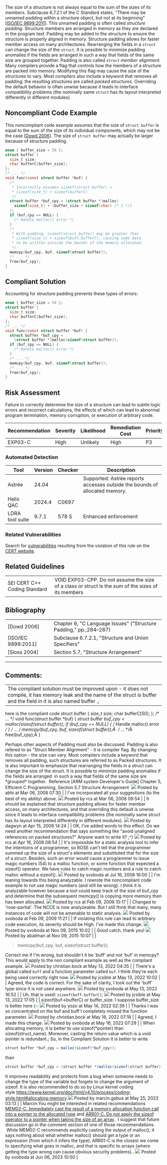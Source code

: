 The size of a structure is not always equal to the sum of the sizes of its members. Subclause 6.7.2.1 of the C Standard states, "There may be unnamed padding within a structure object, but not at its beginning" \[[ISO/IEC 9899:2011](AA.-Bibliography_87152170.html#AA.Bibliography-ISO-IEC9899-2011)\].
This unnamed padding is often called *structure padding*. Structure members are arranged in memory as they are declared in the program text. Padding may be added to the structure to ensure the structure is properly aligned in memory. Structure padding allows for faster member access on many architectures.
Rearranging the fields in a `struct` can change the size of the `struct`. It is possible to minimize padding anomalies if the fields are arranged in such a way that fields of the same size are grouped together.
Padding is also called *`struct` member alignment*. Many compilers provide a flag that controls how the members of a structure are packed into memory. Modifying this flag may cause the size of the structures to vary. Most compilers also include a keyword that removes all padding; the resulting structures are called *packed structures*. Overriding the default behavior is often unwise because it leads to interface compatibility problems (the nominally same `struct` has its layout interpreted differently in different modules).
## Noncompliant Code Example
This noncompliant code example assumes that the size of `struct buffer` is equal to the sum of the size of its individual components, which may not be the case \[[Dowd 2006](AA.-Bibliography_87152170.html#AA.Bibliography-Dowd06)\]. The size of `struct buffer` may actually be larger because of structure padding.
``` c
enum { buffer_size = 50 };
struct buffer {
  size_t size;
  char bufferC[buffer_size];
};
/* ... */
void func(const struct buffer *buf) {
  /*
   * Incorrectly assumes sizeof(struct buffer) =
   * sizeof(size_t) + sizeof(bufferC)
   */
  struct buffer *buf_cpy = (struct buffer *)malloc(
    sizeof(size_t) + (buffer_size * sizeof(char) /* 1 */)
  );
  if (buf_cpy == NULL) {
    /* Handle malloc() error */
  }
  /* 
   * With padding, sizeof(struct buffer) may be greater than
   * sizeof(size_t) + sizeof(buff.bufferC), causing some data  
   * to be written outside the bounds of the memory allocated.
   */
  memcpy(buf_cpy, buf, sizeof(struct buffer));
  /* ... */
  free(buf_cpy);
}
```
## Compliant Solution
Accounting for structure padding prevents these types of errors:
``` c
enum { buffer_size = 50 };
struct buffer {
  size_t size;
  char bufferC[buffer_size];
};
/* ... */
void func(const struct buffer *buf) {
  struct buffer *buf_cpy = 
    (struct buffer *)malloc(sizeof(struct buffer));
  if (buf_cpy == NULL) {
    /* Handle malloc() error */
  }
  /* ... */
  memcpy(buf_cpy, buf, sizeof(struct buffer));
  /* ... */
  free(buf_cpy);
}
```
## Risk Assessment
Failure to correctly determine the size of a structure can lead to subtle logic errors and incorrect calculations, the effects of which can lead to abnormal program termination, memory corruption, or execution of arbitrary code.

| Recommendation | Severity | Likelihood | Remediation Cost | Priority | Level |
| ----|----|----|----|----|----|
| EXP03-C | High | Unlikely | High | P3 | L3 |

### Automated Detection

| Tool | Version | Checker | Description |
| ----|----|----|----|
| Astrée | 24.04 |  | Supported: Astrée reports accesses outside the bounds of allocated memory. |
| Helix QAC | 2024.4 | C0697 |  |
| LDRA tool suite | 9.7.1 | 578 S | Enhanced enforcement |

### Related Vulnerabilities
Search for [vulnerabilities](BB.-Definitions_87152273.html#BB.Definitions-vulnerability) resulting from the violation of this rule on the [CERT website](https://www.kb.cert.org/vulnotes/bymetric?searchview&query=FIELD+KEYWORDS+contains+EXP03-C).
## Related Guidelines

|  |  |
| ----|----|
| SEI CERT C++ Coding Standard | VOID EXP03-CPP. Do not assume the size of a class or struct is the sum of the sizes of its members |

## Bibliography

|  |  |
| ----|----|
| [Dowd 2006] | Chapter 6, "C Language Issues" ("Structure Padding," pp.;284–287) |
| [ISO/IEC 9899:2011] | Subclause 6.7.2.1, "Structure and Union Specifiers" |
| [Sloss 2004] | Section 5.7, "Structure Arrangement" |

------------------------------------------------------------------------
[](https://wiki.sei.cmu.edu/confluence/pages/viewpage.action?pageId=87152061) [](../c/Rec_%2003_%20Expressions%20_EXP_) [](https://wiki.sei.cmu.edu/confluence/pages/viewpage.action?pageId=87152191)
## Comments:

|  |
| ----|
| The compliant solution must be improved upon - it does not compile, it has memory leak and the name of the struct is buffer and the field in it is also named buffer .;
here is the compliant code
struct buffer {
    size_t size;
    char bufferC[50];
};
/* ... */
void func(struct buffer *buf) {
  struct buffer *buf_cpy = malloc(sizeof(struct buffer));
  if (buf_cpy == NULL) {
    /* Handle malloc() error */
  }
  /* ... */
  memcpy(buf_cpy, buf, sizeof(struct buffer));Â   /* ... */Â  free(buf_cpy);Â }

Perhaps other aspects of Padding must also be discussed. Padding is also refered to as "Struct Member Alignment" - it is compiler flag. By changing this option - the size can vary. Most compilers include a keyword that removes all padding, such structures are referred to as Packed structures.
It is also important to emphasize that rearranging the fields in a struct can change the size of the struct. It is possible to minimize padding anomalies if the fields are arranged  in such a way that fields of the same size are \*grouped\* together.
 Reference
\[ARM system Developer's Guide\] Chapter 5, Efficient C Programming, Section 5.7 Structure Arrangement 
![](images/icons/contenttypes/comment_16.png) Posted by abhi at Mar 06, 2008 07:30
\| \|
I've incorporated all your suggestions (to the best of my ability) above.
![](images/icons/contenttypes/comment_16.png) Posted by rcs at Mar 06, 2008 09:54
\| \|
It should be explained that structure padding allows for faster member access, on many architectures, and that overriding this default is unwise since it leads to interface compatibility problems (the nominally same struct has its layout interpreted differently in different modules).
![](images/icons/contenttypes/comment_16.png) Posted by dagwyn at Apr 15, 2008 14:24
\| \|
OK, I've added words to this effect.
Do we need another recommendation that says something like "avoid unaligned references on packed structures?" Anyone want to write it? ;^)
![](images/icons/contenttypes/comment_16.png) Posted by rcs at Apr 16, 2008 08:54
\| \|
It's impossible for a static analysis tool to infer the intentions of a programmer, so ROSE can't tell that the programmer summed up the size of a struct's elements and substituted that for the size of a struct. Besides, such an error would cause a programmer to issue magic numbers (54) to a malloc function, or some function that expected a sizeof() operator. We have rules to catch magic numbers and a rule to catch malloc without a sizeof().
![](images/icons/contenttypes/comment_16.png) Posted by svoboda at Jul 16, 2008 16:00
\| \|
I'm leaning towards this being analyzable. I rewrote the noncompliant code example to not use magic numbers (and still be wrong). I think it is analyzable however because a tool could keep track of the size of buf_cpy and determine that the subsequent memcpy() is copying more memory then has been allocated.
![](images/icons/contenttypes/comment_16.png) Posted by rcs at Feb 09, 2009 10:17
\| \|
Changed to 'rose-partial'. The NCCE is now analyzeable. But I still think that many, many instances of code will not be amenable to static analysis.
![](images/icons/contenttypes/comment_16.png) Posted by svoboda at Feb 09, 2009 11:21
\| \|
If violating this rule can lead to arbitrary code execution, its severity should be High. I've made this change.
![](images/icons/contenttypes/comment_16.png) Posted by svoboda at Nov 09, 2015 10:02
\| \|
Good catch, thank you!
![](images/icons/contenttypes/comment_16.png) Posted by aballman at Nov 09, 2015 10:07
\| \|
> memcpy(buf_cpy, buf, sizeof(struct buffer));

Correct me if I'm wrong, but shouldn't it be 'buff' and not 'buf' in memcpy?
This would apply to the non compliant example as well as the compliant example.
![](images/icons/contenttypes/comment_16.png) Posted by christian.bock at May 13, 2022 04:35
\| \|
There's a global called `buff` and a function parameter called `buf`. I think they're each being used correctly right now.
![](images/icons/contenttypes/comment_16.png) Posted by jcsible at May 13, 2022 10:02
\| \|
Agreed, the code is correct. For the sake of clarity, I took out the 'buff' type since it is not used anywhere.
![](images/icons/contenttypes/comment_16.png) Posted by svoboda at May 13, 2022 16:52
\| \|
Uh, that is used: `sizeof(buff.bufferC)`;
![](images/icons/contenttypes/comment_16.png) Posted by jcsible at May 13, 2022 17:05
\| \|
sizeof(buf→bufferC) or buffer_size.
I suppose buffer_size is better here (-:
![](images/icons/contenttypes/comment_16.png) Posted by yozo at May 14, 2022 02:39
\| \|
Thanks I was so concentrated on the buf and buff I completely missed the function parameter.
![](images/icons/contenttypes/comment_16.png) Posted by christian.bock at May 16, 2022 07:18
\| \|
Agreed, I made this change.
![](images/icons/contenttypes/comment_16.png) Posted by svoboda at May 16, 2022 07:29
\| \|
When allocating memory, it is better to use sizeof(\*pointer) than sizeof(struct_name). Moreover, casting the return value which is a void pointer is redundant.; So, in the Compliant Solution it is better to write
``` java
struct buffer *buf_cpy = malloc(sizeof(*buf_cpy));
```
than
``` java
struct buffer *buf_cpy = (struct buffer *)malloc(sizeof(struct buffer));
```
It improves readability and protects from a bug when someone needs to change the type of the variable but forgets to change the argument of sizeof.
It is also recommended to do so by Linux kernel coding style <https://www.kernel.org/doc/html/v4.10/process/coding-style.html#allocating-memory>
![](images/icons/contenttypes/comment_16.png) Posted by marcin.gebus at May 25, 2023 03:13
\| \|
Marcin:You might be interested in related recommendations [MEM02-C. Immediately cast the result of a memory allocation function call into a pointer to the allocated type](MEM02-C_%20Immediately%20cast%20the%20result%20of%20a%20memory%20allocation%20function%20call%20into%20a%20pointer%20to%20the%20allocated%20type) and [ARR01-C. Do not apply the sizeof operator to a pointer when taking the size of an array](ARR01-C_%20Do%20not%20apply%20the%20sizeof%20operator%20to%20a%20pointer%20when%20taking%20the%20size%20of%20an%20array).  I suggest that future discussion go in the comment section of one of those recommendations.  While MEM02-C recommends explicitly casting the output of malloc(), it says nothing about what whether malloc() should get a type or an expression (from which it infers the type). ARR01-C is the closest we come to specifying what goes in malloc, and that is specific to arrays (where getting the type wrong can cause obvious security problems)..
![](images/icons/contenttypes/comment_16.png) Posted by svoboda at Jun 06, 2023 10:50
\|
